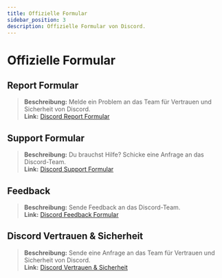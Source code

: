 ```yaml
---
title: Offizielle Formular
sidebar_position: 3
description: Offizielle Formular von Discord.
---
```


# Offizielle Formular

## **Report Formular**

> **Beschreibung:** Melde ein Problem an das Team für Vertrauen und Sicherheit von Discord.   <br/>
**Link:** [Discord Report Formular](https://dis.gd/report)

## **Support Formular**

> **Beschreibung:** Du brauchst Hilfe? Schicke eine Anfrage an das Discord-Team.   <br/>
**Link:**  [Discord Support Formular](https://dis.gd/contact)

## **Feedback**

> **Beschreibung:** Sende Feedback an das Discord-Team.   <br/>
**Link:**  [Discord Feedback Formular](https://dis.gd/feedback)


## **Discord Vertrauen & Sicherheit**

> **Beschreibung:** Sende eine Anfrage an das Team für Vertrauen und Sicherheit von Discord.   <br/>
**Link:** [Discord Vertrauen & Sicherheit](https://dis.gd/request)

